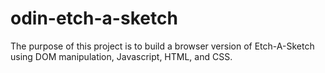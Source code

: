 # odin-etch-a-sketch

The purpose of this project is to build a browser version of Etch-A-Sketch using DOM manipulation, Javascript, HTML, and CSS.